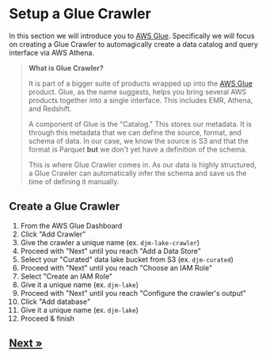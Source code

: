# Setup a Glue Crawler

In this section we will introduce you to [AWS Glue](https://aws.amazon.com/glue/). Specifically we will focus on creating a Glue Crawler to automagically create a data catalog and query interface via AWS Athena.

> **What is Glue Crawler?**
>
> It is part of a bigger suite of products wrapped up into the [AWS Glue](https://aws.amazon.com/glue/) product. Glue, as the name suggests, helps you bring several AWS products together into a single interface. This includes EMR, Athena, and Redshift.
>
> A component of Glue is the "Catalog." This stores our metadata. It is through this metadata that we can define the source, format, and schema of data. In our case, we know the source is S3 and that the format is Parquet **but** we don't yet have a definition of the schema.
>
> This is where Glue Crawler comes in. As our data is highly structured, a Glue Crawler can automatically infer the schema and save us the time of defining it manually.

## Create a Glue Crawler

1. From the AWS Glue Dashboard
2. Click "Add Crawler"
3. Give the crawler a unique name (ex. `djm-lake-crawler`)
4. Proceed with "Next" until you reach "Add a Data Store"
5. Select your "Curated" data lake bucket from S3 (ex. `djm-curated`)
6. Proceed with "Next" until you reach "Choose an IAM Role"
7. Select "Create an IAM Role"
8. Give it a unique name (ex. `djm-lake`)
9. Proceed with "Next" until you reach "Configure the crawler's output"
10. Click "Add database"
11. Give it a unique name (ex. `djm-lake`)
12. Proceed & finish



## [Next »](../03_EMR_Cluster/README.md)
